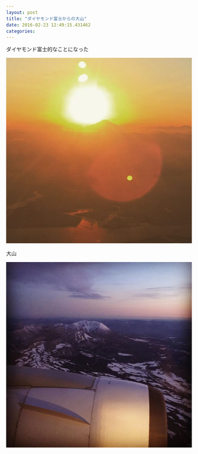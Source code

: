 ```yaml
---
layout: post
title: "ダイヤモンド富士からの大山"
date: 2016-02-23 12:49:15.431462
categories: 
---
```


ダイヤモンド富士的なことになった

![富士山](/assets/images/201602/12677296_224091614596994_1796946295_n.jpg)

大山

![大山](/assets/images/201602/12749927_929867663763011_636490652_n.jpg)


